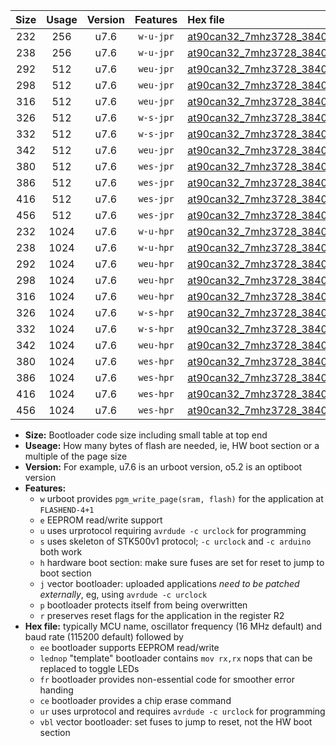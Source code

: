 |Size|Usage|Version|Features|Hex file|
|:-:|:-:|:-:|:-:|:--|
|232|256|u7.6|`w-u-jpr`|[at90can32_7mhz3728_38400bps_ur_vbl.hex](https://raw.githubusercontent.com/stefanrueger/urboot/main/at90can32_7mhz3728_38400bps_ur_vbl.hex)|
|238|256|u7.6|`w-u-jpr`|[at90can32_7mhz3728_38400bps_lednop_ur_vbl.hex](https://raw.githubusercontent.com/stefanrueger/urboot/main/at90can32_7mhz3728_38400bps_lednop_ur_vbl.hex)|
|292|512|u7.6|`weu-jpr`|[at90can32_7mhz3728_38400bps_ee_ur_vbl.hex](https://raw.githubusercontent.com/stefanrueger/urboot/main/at90can32_7mhz3728_38400bps_ee_ur_vbl.hex)|
|298|512|u7.6|`weu-jpr`|[at90can32_7mhz3728_38400bps_ee_lednop_ur_vbl.hex](https://raw.githubusercontent.com/stefanrueger/urboot/main/at90can32_7mhz3728_38400bps_ee_lednop_ur_vbl.hex)|
|316|512|u7.6|`weu-jpr`|[at90can32_7mhz3728_38400bps_ee_lednop_fr_ur_vbl.hex](https://raw.githubusercontent.com/stefanrueger/urboot/main/at90can32_7mhz3728_38400bps_ee_lednop_fr_ur_vbl.hex)|
|326|512|u7.6|`w-s-jpr`|[at90can32_7mhz3728_38400bps_vbl.hex](https://raw.githubusercontent.com/stefanrueger/urboot/main/at90can32_7mhz3728_38400bps_vbl.hex)|
|332|512|u7.6|`w-s-jpr`|[at90can32_7mhz3728_38400bps_lednop_vbl.hex](https://raw.githubusercontent.com/stefanrueger/urboot/main/at90can32_7mhz3728_38400bps_lednop_vbl.hex)|
|342|512|u7.6|`weu-jpr`|[at90can32_7mhz3728_38400bps_ee_lednop_fr_ce_ur_vbl.hex](https://raw.githubusercontent.com/stefanrueger/urboot/main/at90can32_7mhz3728_38400bps_ee_lednop_fr_ce_ur_vbl.hex)|
|380|512|u7.6|`wes-jpr`|[at90can32_7mhz3728_38400bps_ee_vbl.hex](https://raw.githubusercontent.com/stefanrueger/urboot/main/at90can32_7mhz3728_38400bps_ee_vbl.hex)|
|386|512|u7.6|`wes-jpr`|[at90can32_7mhz3728_38400bps_ee_lednop_vbl.hex](https://raw.githubusercontent.com/stefanrueger/urboot/main/at90can32_7mhz3728_38400bps_ee_lednop_vbl.hex)|
|416|512|u7.6|`wes-jpr`|[at90can32_7mhz3728_38400bps_ee_lednop_fr_vbl.hex](https://raw.githubusercontent.com/stefanrueger/urboot/main/at90can32_7mhz3728_38400bps_ee_lednop_fr_vbl.hex)|
|456|512|u7.6|`wes-jpr`|[at90can32_7mhz3728_38400bps_ee_lednop_fr_ce_vbl.hex](https://raw.githubusercontent.com/stefanrueger/urboot/main/at90can32_7mhz3728_38400bps_ee_lednop_fr_ce_vbl.hex)|
|232|1024|u7.6|`w-u-hpr`|[at90can32_7mhz3728_38400bps_ur.hex](https://raw.githubusercontent.com/stefanrueger/urboot/main/at90can32_7mhz3728_38400bps_ur.hex)|
|238|1024|u7.6|`w-u-hpr`|[at90can32_7mhz3728_38400bps_lednop_ur.hex](https://raw.githubusercontent.com/stefanrueger/urboot/main/at90can32_7mhz3728_38400bps_lednop_ur.hex)|
|292|1024|u7.6|`weu-hpr`|[at90can32_7mhz3728_38400bps_ee_ur.hex](https://raw.githubusercontent.com/stefanrueger/urboot/main/at90can32_7mhz3728_38400bps_ee_ur.hex)|
|298|1024|u7.6|`weu-hpr`|[at90can32_7mhz3728_38400bps_ee_lednop_ur.hex](https://raw.githubusercontent.com/stefanrueger/urboot/main/at90can32_7mhz3728_38400bps_ee_lednop_ur.hex)|
|316|1024|u7.6|`weu-hpr`|[at90can32_7mhz3728_38400bps_ee_lednop_fr_ur.hex](https://raw.githubusercontent.com/stefanrueger/urboot/main/at90can32_7mhz3728_38400bps_ee_lednop_fr_ur.hex)|
|326|1024|u7.6|`w-s-hpr`|[at90can32_7mhz3728_38400bps.hex](https://raw.githubusercontent.com/stefanrueger/urboot/main/at90can32_7mhz3728_38400bps.hex)|
|332|1024|u7.6|`w-s-hpr`|[at90can32_7mhz3728_38400bps_lednop.hex](https://raw.githubusercontent.com/stefanrueger/urboot/main/at90can32_7mhz3728_38400bps_lednop.hex)|
|342|1024|u7.6|`weu-hpr`|[at90can32_7mhz3728_38400bps_ee_lednop_fr_ce_ur.hex](https://raw.githubusercontent.com/stefanrueger/urboot/main/at90can32_7mhz3728_38400bps_ee_lednop_fr_ce_ur.hex)|
|380|1024|u7.6|`wes-hpr`|[at90can32_7mhz3728_38400bps_ee.hex](https://raw.githubusercontent.com/stefanrueger/urboot/main/at90can32_7mhz3728_38400bps_ee.hex)|
|386|1024|u7.6|`wes-hpr`|[at90can32_7mhz3728_38400bps_ee_lednop.hex](https://raw.githubusercontent.com/stefanrueger/urboot/main/at90can32_7mhz3728_38400bps_ee_lednop.hex)|
|416|1024|u7.6|`wes-hpr`|[at90can32_7mhz3728_38400bps_ee_lednop_fr.hex](https://raw.githubusercontent.com/stefanrueger/urboot/main/at90can32_7mhz3728_38400bps_ee_lednop_fr.hex)|
|456|1024|u7.6|`wes-hpr`|[at90can32_7mhz3728_38400bps_ee_lednop_fr_ce.hex](https://raw.githubusercontent.com/stefanrueger/urboot/main/at90can32_7mhz3728_38400bps_ee_lednop_fr_ce.hex)|

- **Size:** Bootloader code size including small table at top end
- **Useage:** How many bytes of flash are needed, ie, HW boot section or a multiple of the page size
- **Version:** For example, u7.6 is an urboot version, o5.2 is an optiboot version
- **Features:**
  + `w` urboot provides `pgm_write_page(sram, flash)` for the application at `FLASHEND-4+1`
  + `e` EEPROM read/write support
  + `u` uses urprotocol requiring `avrdude -c urclock` for programming
  + `s` uses skeleton of STK500v1 protocol; `-c urclock` and `-c arduino` both work
  + `h` hardware boot section: make sure fuses are set for reset to jump to boot section
  + `j` vector bootloader: uploaded applications *need to be patched externally*, eg, using `avrdude -c urclock`
  + `p` bootloader protects itself from being overwritten
  + `r` preserves reset flags for the application in the register R2
- **Hex file:** typically MCU name, oscillator frequency (16 MHz default) and baud rate (115200 default) followed by
  + `ee` bootloader supports EEPROM read/write
  + `lednop` "template" bootloader contains `mov rx,rx` nops that can be replaced to toggle LEDs
  + `fr` bootloader provides non-essential code for smoother error handing
  + `ce` bootloader provides a chip erase command
  + `ur` uses urprotocol and requires `avrdude -c urclock` for programming
  + `vbl` vector bootloader: set fuses to jump to reset, not the HW boot section
